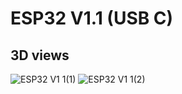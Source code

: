 # ESP32 V1.1 (USB C)
## 3D views
![ESP32 V1 1(1)](https://github.com/user-attachments/assets/78398ef1-cfe7-407e-9383-15947b848cc4)
![ESP32 V1 1(2)](https://github.com/user-attachments/assets/9a541e9b-8bad-44ff-84cb-d28f7d16c573)
